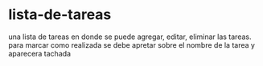# lista-de-tareas
una lista de tareas en donde se puede agregar, editar, eliminar las tareas. para marcar como realizada se debe apretar sobre el nombre de la tarea y aparecera tachada
